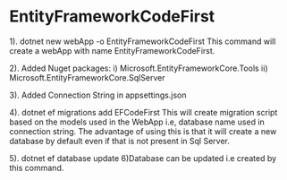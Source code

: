 # EntityFrameworkCodeFirst

1). dotnet new webApp -o EntityFrameworkCodeFirst
This command will create a webApp with name EntityFrameworkCodeFirst.

2). Added Nuget packages:
i) Microsoft.EntityFrameworkCore.Tools
ii) Microsoft.EntityFrameworkCore.SqlServer

3). Added Connection String in appsettings.json

4). dotnet ef migrations add EFCodeFirst
This will create migration script based on the models used in the WebApp i.e, database name used in connection string.
The advantage of using this is that it will create a new database by default even if that is not present in Sql Server.

5). dotnet ef database update
6)Database can be updated i.e created by this command.
